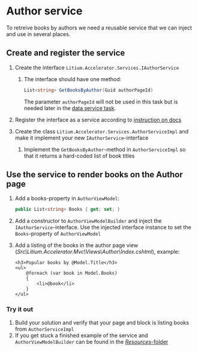 # Author service

To retreive books by authors we need a reusable service that we can inject and use in several places.

## Create and register the service

1. Create the interface `Litium.Accelerator.Services.IAuthorService`
    1. The interface should have one method:

        ```C#
        List<string> GetBooksByAuthor(Guid authorPageId)
        ``` 
        The parameter `authorPageId` will not be used in this task but is needed later in the [data service task](../Data%20service).

1. Register the interface as a service according to [instruction on docs](https://docs.litium.com/documentation/architecture/dependency-injection/service-registration)

1. Create the class `Litium.Accelerator.Services.AuthorServiceImpl` and make it implement your new `IAuthorService`-interface
    1. Implement the `GetBooksByAuthor`-method in `AuthorServiceImpl` so that it returns a hard-coded list of book titles

## Use the service to render books on the Author page

1. Add a books-property in `AuthorViewModel`:
    ```C#
    public List<string> Books { get; set; }
    ```

1. Add a constructor to `AuthorViewModelBuilder` and inject the `IAuthorService`-interface. Use the injected interface instance to set the `Books`-property of `AuthorViewModel`

1. Add a listing of the books in the author page view (_Src\Litium.Accelerator.Mvc\Views\Author\Index.cshtml_), example:
    ```HTML+Razor
    <h3>Popular books by @Model.Title</h3>
    <ul>
        @foreach (var book in Model.Books)
        {
            <li>@book</li>
        }
    </ul>
    ```

### Try it out

1. Build your solution and verify that your page and block is listing books from `AuthorServiceImpl`
1. If you get stuck a finished example of the service and `AuthorViewModelBuilder` can be found in the [_Resources_-folder](Resources/AuthorViewModelBuilder.cs)
